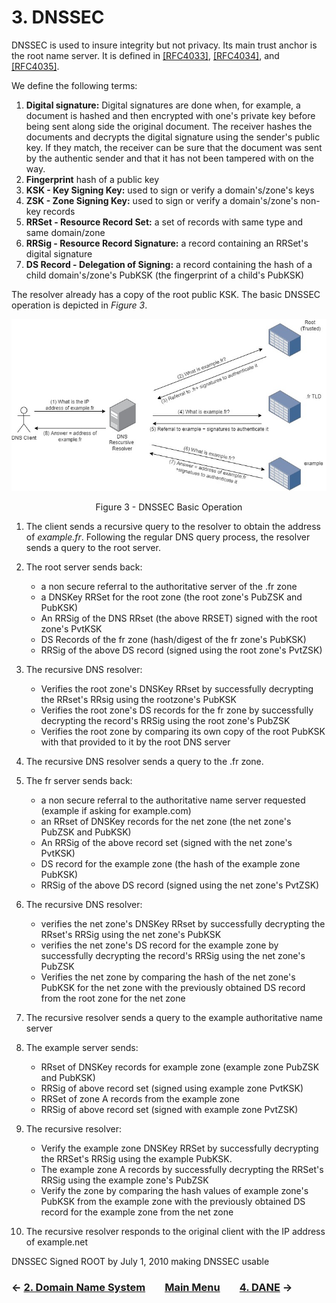 # 3. DNSSEC
DNSSEC is used to insure integrity but not privacy. Its main trust anchor is the root name server. It is defined in [[RFC4033]](https://datatracker.ietf.org/doc/rfc4033/), [[RFC4034]](https://datatracker.ietf.org/doc/rfc4034/), and [[RFC4035]](https://datatracker.ietf.org/doc/rfc4035/).

We define the following terms:
1. **Digital signature:** Digital signatures are done when, for example, a document is hashed and then encrypted with one's private key before being sent along side the original document. The receiver hashes the documents and decrypts the digital signature using the sender's public key. If they match, the receiver can be sure that the document was sent by the authentic sender and that it has not been tampered with on the way.
2. **Fingerprint** hash of a public key
3. **KSK - Key Signing Key:** used to sign or verify a domain's/zone's keys
4. **ZSK - Zone Signing Key:** used to sign or verify a domain's/zone's non-key records 
5. **RRSet - Resource Record Set:** a set of records with same type and same domain/zone
6. **RRSig - Resource Record Signature:** a record containing an RRSet's digital signature 
7. **DS Record - Delegation of Signing:** a record containing the hash of a child domain's/zone's PubKSK (the fingerprint of a child's PubKSK)

The resolver already has a copy of the root public KSK. The basic DNSSEC operation is depicted in *Figure 3*. 

<!--- ---------------------------------------------------------------------------------------------------------------- -->
<p align="center">
  <img src="/images/dnssec-symbols.jpg" />
</p>
<p align = "center">
Figure 3 - DNSSEC Basic Operation
</p>
<!--- ---------------------------------------------------------------------------------------------------------------- -->

1. The client sends a recursive query to the resolver to obtain the address of *example.fr*. Following the regular DNS query process, the resolver sends a query to the root server. 

2. The root server sends back:
    - a non secure referral to the authoritative server of the .fr zone
    - a DNSKey RRSet for the root zone (the root zone's PubZSK and PubKSK)
    - An RRSig of the DNS RRset (the above RRSET) signed with the root zone's PvtKSK
    - DS Records of the fr zone (hash/digest of the fr zone's PubKSK) 
    - RRSig of the above DS record (signed using the root zone's PvtZSK)

3. The recursive DNS resolver:
    - Verifies the root zone's DNSKey RRset by successfully decrypting the RRset's RRsig using the rootzone's PubKSK
    - Verifies the root zone's DS records for the fr zone by successfully decrypting the record's RRSig using the root zone's PubZSK
    - Verifies the root zone by comparing its own copy of the root PubKSK with that provided to it by the root DNS server 

4. The recursive DNS resolver sends a query to the .fr zone. 
    
5. The fr server sends back: 
    - a non secure referral to the authoritative name server requested (example if asking for example.com)
    - an RRset of DNSKey records for the net zone (the net zone's PubZSK and PubKSK)
    - An RRSig of the above record set (signed with the net zone's PvtKSK)
    - DS record for the example zone (the hash of the example zone PubKSK)
    - RRSig of the above DS record (signed using the net zone's PvtZSK)

6. The recursive DNS resolver:
    - verifies the net zone's DNSKey RRset by successfully decrypting the RRset's RRSig using the net zone's PubKSK
    - verifies the net zone's DS record for the example zone by successfully decrypting the record's RRSig using the net zone's PubZSK 
    - Verifies the net zone by comparing the hash of the net zone's PubKSK for the net zone with the previously obtained DS record from the root zone for the net zone  
    
7. The recursive resolver sends a query to the example authoritative name server
    
8. The example server sends:
    - RRset of DNSKey records for example zone (example zone PubZSK and PubKSK)
    - RRSig of above record set (signed using example zone PvtKSK)
    - RRSet of zone A records from the example zone
    - RRSig of above record set (signed with example zone PvtZSK)
    
9. The recursive resolver: 
    - Verify the example zone DNSKey RRSet by successfully decrypting the RRSet's RRSig using the example PubKSK. 
    - The example zone A records by successfully decrypting the RRSet's RRSig using the example zone's PubZSK
    - Verify the zone by comparing the hash values of example zone's PubKSK from the example zone with the previously obtained DS record for the example zone from the net zone

10. The recursive resolver responds to the original client with the IP address of example.net

DNSSEC Signed ROOT by July 1, 2010 making DNSSEC usable 

### &#8592; [2. Domain Name System](DNS.md) &nbsp;&nbsp;&nbsp;&nbsp;&nbsp;&nbsp; [Main Menu](README.md) &nbsp;&nbsp;&nbsp;&nbsp;&nbsp;&nbsp; [4. DANE](DANE.md) &#8594;
